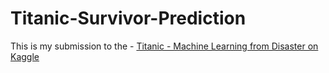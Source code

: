 # Titanic-Survivor-Prediction

This is my submission to the -
[Titanic - Machine Learning from Disaster on Kaggle](https://www.kaggle.com/competitions/titanic)
